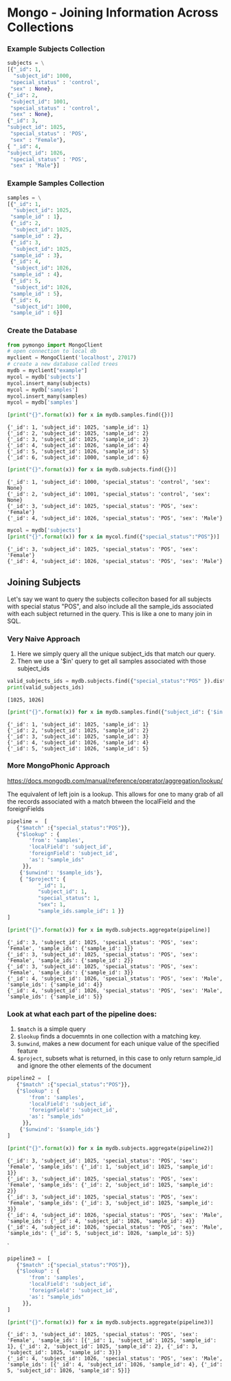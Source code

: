 # Mongo - Joining Information Across Collections

### Example Subjects Collection


```python
subjects = \
[{"_id": 1, 
  "subject_id": 1000, 
 "special_status" : 'control', 
 "sex" : None},
{"_id": 2, 
 "subject_id": 1001, 
 "special_status" : 'control', 
 "sex" : None},
{"_id": 3, 
"subject_id": 1025, 
 "special_status" : 'POS', 
 "sex" : "Female"},
{ "_id": 4, 
"subject_id": 1026, 
 "special_status" : 'POS', 
 "sex" : "Male"}]
```

### Example Samples Collection


```python
samples = \
[{"_id": 1, 
  "subject_id": 1025, 
 "sample_id" : 1},
 {"_id": 2, 
  "subject_id": 1025, 
 "sample_id" : 2},
 {"_id": 3, 
  "subject_id": 1025, 
 "sample_id" : 3},
 {"_id": 4, 
  "subject_id": 1026, 
 "sample_id" : 4},
 {"_id": 5, 
  "subject_id": 1026, 
 "sample_id" : 5},
 {"_id": 6, 
  "subject_id": 1000, 
 "sample_id" : 6}]
```

### Create the Database 


```python
from pymongo import MongoClient
# open connection to local db
myclient = MongoClient('localhost', 27017) 
# create a new database called trees
mydb = myclient["example"]
mycol = mydb['subjects']
mycol.insert_many(subjects)
mycol = mydb['samples']
mycol.insert_many(samples)
mycol = mydb['samples']
```


```python
[print("{}".format(x)) for x in mydb.samples.find({})]
```

    {'_id': 1, 'subject_id': 1025, 'sample_id': 1}
    {'_id': 2, 'subject_id': 1025, 'sample_id': 2}
    {'_id': 3, 'subject_id': 1025, 'sample_id': 3}
    {'_id': 4, 'subject_id': 1026, 'sample_id': 4}
    {'_id': 5, 'subject_id': 1026, 'sample_id': 5}
    {'_id': 6, 'subject_id': 1000, 'sample_id': 6}



```python
[print("{}".format(x)) for x in mydb.subjects.find({})]
```

    {'_id': 1, 'subject_id': 1000, 'special_status': 'control', 'sex': None}
    {'_id': 2, 'subject_id': 1001, 'special_status': 'control', 'sex': None}
    {'_id': 3, 'subject_id': 1025, 'special_status': 'POS', 'sex': 'Female'}
    {'_id': 4, 'subject_id': 1026, 'special_status': 'POS', 'sex': 'Male'}


```python
mycol = mydb['subjects']
[print("{}".format(x)) for x in mycol.find({"special_status":"POS"})]
```

    {'_id': 3, 'subject_id': 1025, 'special_status': 'POS', 'sex': 'Female'}
    {'_id': 4, 'subject_id': 1026, 'special_status': 'POS', 'sex': 'Male'}


## Joining Subjects

Let's say we want to query the subjects colleciton based for all subjects with special status "POS", and also include all the sample_ids associated with each subject returned in the query. This is like a one to many join in SQL.

### Very Naive Approach

1. Here we simply query all the unique subject_ids that match our query.
2. Then we use a '$in' query to get all samples associated with those subject_ids


```python
valid_subjects_ids = mydb.subjects.find({"special_status":"POS" }).distinct('subject_id')
print(valid_subjects_ids)
```

    [1025, 1026]



```python
[print("{}".format(x)) for x in mydb.samples.find({"subject_id": {'$in' : valid_subjects_ids}})]
```

    {'_id': 1, 'subject_id': 1025, 'sample_id': 1}
    {'_id': 2, 'subject_id': 1025, 'sample_id': 2}
    {'_id': 3, 'subject_id': 1025, 'sample_id': 3}
    {'_id': 4, 'subject_id': 1026, 'sample_id': 4}
    {'_id': 5, 'subject_id': 1026, 'sample_id': 5}




### More MongoPhonic Approach

https://docs.mongodb.com/manual/reference/operator/aggregation/lookup/

The equivalent of left join is a lookup. This allows for one to many grab of all the records associated with a match btween the localField and the foreignFields


```python
pipeline =  [
   {"$match" :{"special_status":"POS"}}, 
   {"$lookup" : {
       'from': 'samples',
       'localField': 'subject_id',
       'foreignField': 'subject_id',
       'as': "sample_ids" 
     }},
    {'$unwind': '$sample_ids'},
    { "$project": {
          "_id": 1,
          "subject_id": 1,
          "special_status": 1,
          "sex": 1,
          "sample_ids.sample_id": 1 }}
]
```


```python
[print("{}".format(x)) for x in mydb.subjects.aggregate(pipeline)]
```

    {'_id': 3, 'subject_id': 1025, 'special_status': 'POS', 'sex': 'Female', 'sample_ids': {'sample_id': 1}}
    {'_id': 3, 'subject_id': 1025, 'special_status': 'POS', 'sex': 'Female', 'sample_ids': {'sample_id': 2}}
    {'_id': 3, 'subject_id': 1025, 'special_status': 'POS', 'sex': 'Female', 'sample_ids': {'sample_id': 3}}
    {'_id': 4, 'subject_id': 1026, 'special_status': 'POS', 'sex': 'Male', 'sample_ids': {'sample_id': 4}}
    {'_id': 4, 'subject_id': 1026, 'special_status': 'POS', 'sex': 'Male', 'sample_ids': {'sample_id': 5}}


### Look at what each part of the pipeline does:

1. `$match` is a simple query
2. `$lookup` finds a docuemnts in one collection with a matching key.
3. `$unwind`, makes a new document for each unique value of the specified feature
4. `$project`, subsets what is returned, in this case to only return sample_id and ignore the other elements of the document


```python
pipeline2 =  [
   {"$match" :{"special_status":"POS"}}, 
   {"$lookup" : {
       'from': 'samples',
       'localField': 'subject_id',
       'foreignField': 'subject_id',
       'as': "sample_ids" 
     }},
    {'$unwind': '$sample_ids'}
]
```


```python
[print("{}".format(x)) for x in mydb.subjects.aggregate(pipeline2)]
```

    {'_id': 3, 'subject_id': 1025, 'special_status': 'POS', 'sex': 'Female', 'sample_ids': {'_id': 1, 'subject_id': 1025, 'sample_id': 1}}
    {'_id': 3, 'subject_id': 1025, 'special_status': 'POS', 'sex': 'Female', 'sample_ids': {'_id': 2, 'subject_id': 1025, 'sample_id': 2}}
    {'_id': 3, 'subject_id': 1025, 'special_status': 'POS', 'sex': 'Female', 'sample_ids': {'_id': 3, 'subject_id': 1025, 'sample_id': 3}}
    {'_id': 4, 'subject_id': 1026, 'special_status': 'POS', 'sex': 'Male', 'sample_ids': {'_id': 4, 'subject_id': 1026, 'sample_id': 4}}
    {'_id': 4, 'subject_id': 1026, 'special_status': 'POS', 'sex': 'Male', 'sample_ids': {'_id': 5, 'subject_id': 1026, 'sample_id': 5}}
`



```python
pipeline3 =  [
   {"$match" :{"special_status":"POS"}}, 
   {"$lookup" : {
       'from': 'samples',
       'localField': 'subject_id',
       'foreignField': 'subject_id',
       'as': "sample_ids" 
     }},
]
```


```python
[print("{}".format(x)) for x in mydb.subjects.aggregate(pipeline3)]
```

    {'_id': 3, 'subject_id': 1025, 'special_status': 'POS', 'sex': 'Female', 'sample_ids': [{'_id': 1, 'subject_id': 1025, 'sample_id': 1}, {'_id': 2, 'subject_id': 1025, 'sample_id': 2}, {'_id': 3, 'subject_id': 1025, 'sample_id': 3}]}
    {'_id': 4, 'subject_id': 1026, 'special_status': 'POS', 'sex': 'Male', 'sample_ids': [{'_id': 4, 'subject_id': 1026, 'sample_id': 4}, {'_id': 5, 'subject_id': 1026, 'sample_id': 5}]}


